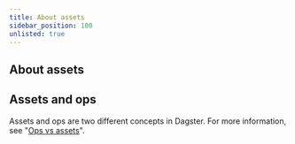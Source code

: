 ```yaml
---
title: About assets
sidebar_position: 100
unlisted: true
---
```


## About assets


## Assets and ops

Assets and ops are two different concepts in Dagster. For more information, see "[Ops vs assets](/guides/build/ops-jobs/ops-vs-assets)".